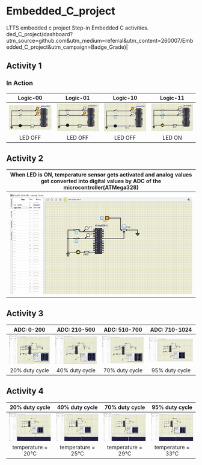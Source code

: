 # Embedded_C_project
LTTS embedded c project
Step-in Embedded C activities.
ded_C_project/dashboard?utm_source=github.com&amp;utm_medium=referral&amp;utm_content=260007/Embedded_C_project&amp;utm_campaign=Badge_Grade)|

## Activity 1

### In Action

|Logic-00|Logic-01|Logic-10|Logic-11|  
|:--:|:--:|:--:|:--:|  
|![Logic-00](simulation/Logic_00.PNG)|![Logic-01](simulation/Logic_01.PNG)|![Logic-10](simulation/logic_10.PNG)|![Logic-11](simulation/Logic_11.PNG)|  
|LED OFF|LED OFF|LED OFF|LED ON| 

## Activity 2

| When LED is ON, temperature sensor gets activated and analog values get converted into digital values by ADC of the microcontroller(ATMega328)|
|:--:|
|![image](Images/Activity2/ADC.png)|

## Activity 3

|ADC: 0-200|ADC: 210-500|ADC: 510-700|ADC: 710-1024|
|:--:|:--:|:--:|:--:|
|![image](https://github.com/260007/Embedded_C_project/blob/main/Images/Activity3/Activity3_PWM_20%25.png)|![image](https://github.com/260007/Embedded_C_project/blob/main/Images/Activity3/Activity3_PWM_40%25.png)|![image](https://github.com/260007/Embedded_C_project/blob/main/Images/Activity3/Activity3_PWM_71%25.png)|![image](https://github.com/260007/Embedded_C_project/blob/main/Images/Activity3/Activity3_PWM_95%25.png)|
|20% duty cycle|40% duty cycle|70% duty cycle|95% duty cycle|

## Activity 4

|20% duty cycle|40% duty cycle|70% duty cycle|95% duty cycle|
|:--:|:--:|:--:|:--:|
|![image](https://github.com/260007/Embedded_C_project/blob/main/Images/Activity4/Activity4_temp_20.png)|![image](https://github.com/260007/Embedded_C_project/blob/main/Images/Activity4/Activity4_temp_25.png)|![image](https://github.com/260007/Embedded_C_project/blob/main/Images/Activity4/Activity4_temp_29.png)|![image](https://github.com/260007/Embedded_C_project/blob/main/Images/Activity4/Activity4_temp_33.png)|
|temperature = 20°C|temperature = 25°C|temperature = 29°C|temperature = 33°C|
